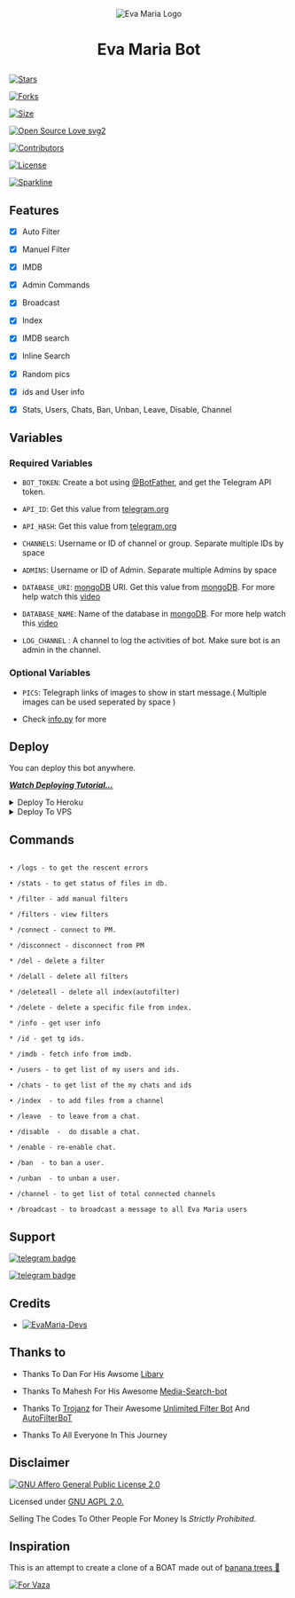 <p align="center">

  <img src="assets/logo.jpg" alt="Eva Maria Logo">

</p>

<h1 align="center">

  <b>Eva Maria Bot</b>

</h1>

[![Stars](https://img.shields.io/github/stars/EvamariaTG/EvaMaria?style=flat-square&color=yellow)](https://github.com/EvamariaTG/EvaMaria/stargazers)

[![Forks](https://img.shields.io/github/forks/EvamariaTG/EvaMaria?style=flat-square&color=orange)](https://github.com/EvamariaTG/EvaMaria/fork)

[![Size](https://img.shields.io/github/repo-size/EvamariaTG/EvaMaria?style=flat-square&color=green)](https://github.com/EvamariaTG/EvaMaria/)   

[![Open Source Love svg2](https://badges.frapsoft.com/os/v2/open-source.svg?v=103)](https://github.com/EvamariaTG/EvaMaria)   

[![Contributors](https://img.shields.io/github/contributors/EvamariaTG/EvaMaria?style=flat-square&color=green)](https://github.com/EvamariaTG/EvaMaria/graphs/contributors)

[![License](https://img.shields.io/badge/License-AGPL-blue)](https://github.com/EvamariaTG/EvaMaria/blob/main/LICENSE)

[![Sparkline](https://stars.medv.io/EvamariaTG/EvaMaria.svg)](https://stars.medv.io/EvamariaTG/EvaMaria)

## Features

- [x] Auto Filter

- [x] Manuel Filter

- [x] IMDB

- [x] Admin Commands

- [x] Broadcast

- [x] Index

- [x] IMDB search

- [x] Inline Search

- [x] Random pics

- [x] ids and User info 

- [x] Stats, Users, Chats, Ban, Unban, Leave, Disable, Channel

## Variables

### Required Variables

* `BOT_TOKEN`: Create a bot using [@BotFather](https://telegram.dog/BotFather), and get the Telegram API token.

* `API_ID`: Get this value from [telegram.org](https://my.telegram.org/apps)

* `API_HASH`: Get this value from [telegram.org](https://my.telegram.org/apps)

* `CHANNELS`: Username or ID of channel or group. Separate multiple IDs by space

* `ADMINS`: Username or ID of Admin. Separate multiple Admins by space

* `DATABASE_URI`: [mongoDB](https://www.mongodb.com) URI. Get this value from [mongoDB](https://www.mongodb.com). For more help watch this [video](https://youtu.be/1G1XwEOnxxo)

* `DATABASE_NAME`: Name of the database in [mongoDB](https://www.mongodb.com). For more help watch this [video](https://youtu.be/1G1XwEOnxxo)

* `LOG_CHANNEL` : A channel to log the activities of bot. Make sure bot is an admin in the channel.

### Optional Variables

* `PICS`: Telegraph links of images to show in start message.( Multiple images can be used seperated by space )

* Check [info.py](https://github.com/EvamariaTG/evamaria/blob/master/info.py) for more

## Deploy

You can deploy this bot anywhere.

<i>**[Watch Deploying Tutorial...](https://youtu.be/1G1XwEOnxxo)**</i>

<details><summary>Deploy To Heroku</summary>

<p>

<br>

<a href="https://heroku.com/deploy?template=https://github.com/alwinkuttan123/EvaMaria">

  <img src="https://www.herokucdn.com/deploy/button.svg" alt="Deploy">

</a>

</p>

</details>

<details><summary>Deploy To VPS</summary>

<p>

<pre>

git clone https://github.com/EvamariaTG/evamaria

# Install Packages

pip3 install -r requirements.txt

Edit info.py with variables as given below then run bot

python3 bot.py

</pre>

</p>

</details>

## Commands

```

• /logs - to get the rescent errors

• /stats - to get status of files in db.

* /filter - add manual filters

* /filters - view filters

* /connect - connect to PM.

* /disconnect - disconnect from PM

* /del - delete a filter

* /delall - delete all filters

* /deleteall - delete all index(autofilter)

* /delete - delete a specific file from index.

* /info - get user info

* /id - get tg ids.

* /imdb - fetch info from imdb.

• /users - to get list of my users and ids.

• /chats - to get list of the my chats and ids 

• /index  - to add files from a channel

• /leave  - to leave from a chat.

• /disable  -  do disable a chat.

* /enable - re-enable chat.

• /ban  - to ban a user.

• /unban  - to unban a user.

• /channel - to get list of total connected channels

• /broadcast - to broadcast a message to all Eva Maria users

```

## Support

[![telegram badge](https://img.shields.io/badge/Telegram-Group-30302f?style=flat&logo=telegram)](https://telegram.dog/EvaMariaSupport)

[![telegram badge](https://img.shields.io/badge/Telegram-Channel-30302f?style=flat&logo=telegram)](https://telegram.dog/EvaMariaUpdates)

## Credits 

* [![EvaMaria-Devs](https://img.shields.io/static/v1?label=EvaMaria&message=devs&color=critical)](https://telegram.dog/EvaMariaDevs)

## Thanks to 

 - Thanks To Dan For His Awsome [Libary](https://github.com/pyrogram/pyrogram)

 - Thanks To Mahesh For His Awesome [Media-Search-bot](https://github.com/Mahesh0253/Media-Search-bot)

 - Thanks To [Trojanz](https://github.com/trojanzhex) for Their Awesome [Unlimited Filter Bot](https://github.com/TroJanzHEX/Unlimited-Filter-Bot) And [AutoFilterBoT](https://github.com/trojanzhex/auto-filter-bot)

 - Thanks To All Everyone In This Journey

## Disclaimer

[![GNU Affero General Public License 2.0](https://www.gnu.org/graphics/agplv3-155x51.png)](https://www.gnu.org/licenses/agpl-3.0.en.html#header)    

Licensed under [GNU AGPL 2.0.](https://github.com/EvamariaTG/evamaria/blob/master/LICENSE)

Selling The Codes To Other People For Money Is *Strictly Prohibited*.

## Inspiration

This is an attempt to create a clone of a BOAT made out of [banana trees 🌳](https://telegram.dog/GetTGLink/4187)

[![For Vaza](https://telegra.ph/file/e743b0c8a04252774bac2.jpg)](https://telegra.ph/file/98342dc186fd7484cba91.mp4 "Oru Kootam Vazhakalk samarpikkunnu")
